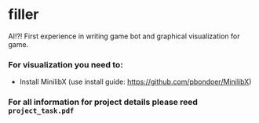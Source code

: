 # filler
AI!?! First experience in writing game bot and graphical visualization for game.

### For visualization you need to:
* Install MinilibX (use install guide: https://github.com/pbondoer/MinilibX)

### For all information for project details please reed ```project_task.pdf```
